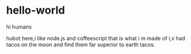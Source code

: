 # hello-world
hi humans

hubot here,i like node.js and coffeescript that is what i m made of
i,v had tacos on the moon and find them far superior to earth tacos.
